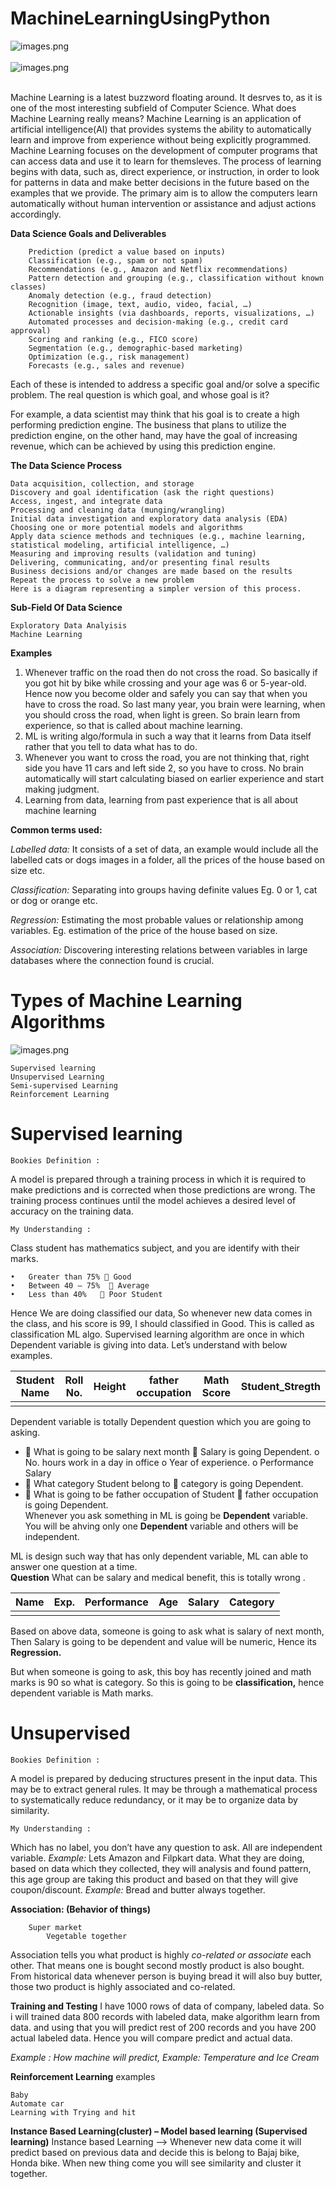 # MachineLearningUsingPython
![images.png](image/ML1.png)<br><br>
![images.png](image/ML2.png)<br><br>

Machine Learning is a latest buzzword floating around. It desrves to, as it is one of the most interesting subfield of Computer Science.
What does Machine Learning really means?
Machine Learning is an application of artificial intelligence(AI) that provides systems the ability to automatically learn and improve from experience without being explicitly programmed.
Machine Learning focuses on the development of computer programs that can access data and use it to learn for themsleves.
The process of learning begins with data, such as, direct experience, or instruction, in order to look for patterns in data and make better decisions in the future based on the examples that we provide. The primary aim is to allow the computers learn automatically without human intervention or assistance and adjust actions accordingly. 

__Data Science Goals and Deliverables__

		Prediction (predict a value based on inputs)
		Classification (e.g., spam or not spam)
		Recommendations (e.g., Amazon and Netflix recommendations)
		Pattern detection and grouping (e.g., classification without known classes)
		Anomaly detection (e.g., fraud detection)
		Recognition (image, text, audio, video, facial, …)
		Actionable insights (via dashboards, reports, visualizations, …)
		Automated processes and decision-making (e.g., credit card approval)
		Scoring and ranking (e.g., FICO score)
		Segmentation (e.g., demographic-based marketing)
		Optimization (e.g., risk management)
		Forecasts (e.g., sales and revenue)

Each of these is intended to address a specific goal and/or solve a specific problem. The real question is which goal, and whose goal is it?

For example, a data scientist may think that his goal is to create a high performing prediction engine. The business that plans to utilize the prediction engine, on the other hand, may have the goal of increasing revenue, which can be achieved by using this prediction engine.

__The Data Science Process__

	Data acquisition, collection, and storage
	Discovery and goal identification (ask the right questions)
	Access, ingest, and integrate data
	Processing and cleaning data (munging/wrangling)
	Initial data investigation and exploratory data analysis (EDA)
	Choosing one or more potential models and algorithms
	Apply data science methods and techniques (e.g., machine learning, statistical modeling, artificial intelligence, …)
	Measuring and improving results (validation and tuning)
	Delivering, communicating, and/or presenting final results
	Business decisions and/or changes are made based on the results
	Repeat the process to solve a new problem 
	Here is a diagram representing a simpler version of this process.

__Sub-Field Of Data Science__

	Exploratory Data Analyisis
	Machine Learning
	
__Examples__
1.	Whenever traffic on the road then do not cross the road. So basically if you got hit by bike while crossing and your age was 6 or 5-year-old. Hence now you become older and safely you can say that when you have to cross the road.  So last many year, you brain were learning, when you should cross the road, when light is green. So brain learn from experience, so that is called about machine learning.
2.	ML is writing algo/formula in such a way that it learns from Data itself rather that you tell to data what has to do.
3.	Whenever you want to cross the road, you are not thinking that, right side you have 11 cars and left side 2, so you have to cross. No brain automatically will start calculating biased on earlier experience and start making judgment.
4.	Learning from data, learning from past experience that is all about machine learning 

__Common terms used:__

_Labelled data:_ It consists of a set of data, an example would include all the labelled cats or dogs images in a folder, all the prices of the house based on size etc.

_Classification:_ Separating into groups having definite values Eg. 0 or 1, cat or dog or orange etc.

_Regression:_ Estimating the most probable values or relationship among variables. Eg. estimation of the price of the house based on size.

_Association:_ Discovering interesting relations between variables in large databases where the connection found is crucial.

# Types of Machine Learning Algorithms 

![images.png](image/ML_Types.png)

    Supervised learning
    Unsupervised Learning
    Semi-supervised Learning
    Reinforcement Learning
    
# Supervised learning

    Bookies Definition :

A model is prepared through a training process in which it is required to make predictions and is corrected when those predictions are wrong. The training process continues until the model achieves a desired level of accuracy on the training data.

    My Understanding :

Class student has mathematics subject, and you are identify with their marks.

    •	Greater than 75%  Good 
    •	Between 40 – 75%   Average 
    •	Less than 40%    Poor Student 
    
Hence We are doing classified our data, So whenever new data comes in the class, and his score is 99, I should classified in Good. This is called as classification ML algo.
Supervised learning algorithm are once in which Dependent variable is giving into data.
Let’s understand with below examples.

|Student Name |Roll No. |Height|father occupation |Math Score |Student_Stregth |
|---|---|---|---|---|---|
||||||

Dependent variable is totally Dependent question which you are going to asking.
- 	What is going to be salary next month  Salary is going Dependent.
        o	No. hours work in a day in office
        o	Year of experience.
        o	Performance Salary 
-  What category Student belong to   category is going Dependent.
- 	What is going to be father occupation of Student  father occupation is going Dependent.<br>
Whenever you ask something in ML is going be __Dependent__ variable.
You will be ahving only one __Dependent__ variable and others will be independent.

ML is design such way that has only dependent variable, ML can able to answer one question at a time.<br> 
__Question__ What can be salary and medical benefit, this is totally wrong .

|Name |Exp. |Performance| Age  |Salary |Category |
|---|---|---|---|---|---|
||||||

Based on above data, someone is going to ask what is salary of next month, Then Salary is going to be dependent and value will be numeric, Hence its __Regression.__

But when someone is going to ask, this boy has recently joined and math marks is 90 so what is category. So this is going to be __classification,__ hence dependent variable is Math marks. 


# Unsupervised 

    Bookies Definition :
A model is prepared by deducing structures present in the input data. This may be to extract general rules. It may be through a mathematical process to systematically reduce redundancy, or it may be to organize data by similarity.

    My Understanding :
Which has no label, you don’t have any question to ask. All are independent variable.
_Example:_ Lets Amazon and Filpkart data.
What they are doing, based on data which they collected, they will analysis and found pattern, this age group are taking this product and based on that they will give coupon/discount.
_Example:_ Bread and butter always together.

__Association: (Behavior of things)__

        Super market
            Vegetable together 
            
Association tells you what product is highly _co-related or associate_ each other. That means one is bought second mostly product is also bought. From historical data whenever person is buying bread it will also buy butter, those two product is highly associated and co-related.

__Training and Testing__
I have 1000 rows of data of company, labeled data. So i will trained data 800 records with labeled data, make algorithm learn from data. and using that you will predict rest of 200 records and you have 200 actual labeled data.
Hence you will compare predict and actual data.

_Example : How machine will predict, Example: Temperature and Ice Cream_

__Reinforcement Learning__
examples

    Baby  
    Automate car
	Learning with Trying and hit 
    
__Instance Based Learning(cluster) – Model based learning (Supervised learning)__
Instance based Learning --> Whenever new data come it will predict based on previous data and decide this is belong to Bajaj bike, Honda bike. When new thing come you will see similarity and cluster it together.  

